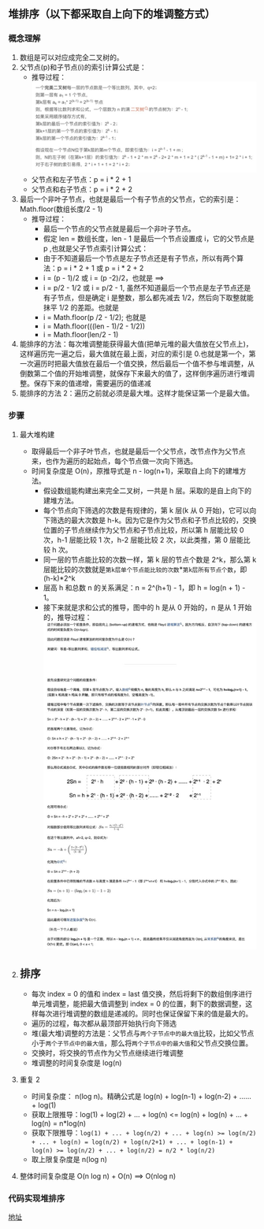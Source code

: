 ## 堆排序（以下都采取自上向下的堆调整方式）

### 概念理解

1. 数组是可以对应成完全二叉树的。
2. 父节点(p)和子节点(i)的索引计算公式是：
   - 推导过程：![父子节点公式](./%E5%AE%8C%E5%85%A8%E4%BA%8C%E5%8F%89%E6%A0%91_%E7%88%B6%E5%AD%90%E7%B4%A2%E5%BC%95%E6%8E%A8%E5%AF%BC.jpg)
   - 父节点和左子节点：p = i \* 2 + 1
   - 父节点和右子节点：p = i \* 2 + 2
3. 最后一个非叶子节点，也就是最后一个有子节点的父节点，它的索引是：Math.floor(数组长度/2 - 1)
   - 推导过程：
     - 最后一个节点的父节点就是最后一个非叶子节点。
     - 假定 len = 数组长度，len - 1 是最后一个节点设置成 i，它的父节点是 p ,也就是父子节点索引计算公式：
     - 由于不知道最后一个节点是左子节点还是有子节点，所以有两个算法：p = i \* 2 + 1 或 p = i \* 2 + 2
     - i = (p - 1)/2 或 i = (p -2)/2，也就是 ==>
     - i = p/2 - 1/2 或 i = p/2 - 1, 虽然不知道最后一个节点是左子节点还是有子节点，但是确定 i 是整数，那么都先减去 1/2，然后向下取整就能抹平 1/2 的差距。也就是
     - i = Math.floor(p /2 - 1/2); 也就是
     - i = Math.floor(((len - 1)/2 - 1/2))
     - i = Math.floor(len/2 - 1)
4. 能排序的方法：每次堆调整能获得最大值(把单元堆的最大值放在父节点上)，这样遍历完一遍之后，最大值就在最上面，对应的索引是 0.也就是第一个，第一次遍历时把最大值放在最后一个值交换，然后最后一个值不参与堆调整，从倒数第二个值的开始堆调整，就保存下来最大的值了，这样倒序遍历进行堆调整。保存下来的值递增，需要遍历的值递减
5. 能排序的方法 2：遍历之前就必须是最大堆。这样才能保证第一个是最大值。

### 步骤

1. 最大堆构建

   - 取得最后一个非子叶节点，也就是最后一个父节点，改节点作为父节点来，也作为遍历的起始点，每个节点做一次向下筛选。
   - 时间复杂度是 O(n)，原推导式是 n - log(n+1)，采取自上向下的建堆方法。
     - 假设数组能构建出来完全二叉树，一共是 h 层。采取的是自上向下的建堆方法。
     - 每个节点向下筛选的次数是有规律的，第 k 层(k 从 0 开始)，它可以向下筛选的最大次数是 h-k。因为它是作为父节点和子节点比较的，交换位置的子节点继续作为父节点和子节点比较，所以第 h 层能比较 0 次，h-1 层能比较 1 次，h-2 层能比较 2 次，以此类推，第 0 层能比较 h 次。
     - 同一层的节点能比较的次数一样，第 k 层的节点个数是 2^k，那么第 k 层能比较的次数就是`第k层单个节点能比较的次数`\*`第k层所有节点个数`，即(h-k)\*2^k
     - 层高 h 和总数 n 的关系满足：n = 2^(h+1) - 1，即 h = log(n + 1) - 1。
     - 接下来就是求和公式的推导，图中的 h 是从 0 开始的，n 是从 1 开始的，推导过程：![构建最大堆的时间复杂度](./%E6%9E%84%E5%BB%BA%E6%9C%80%E5%A4%A7%E5%A0%86%E7%9A%84%E6%97%B6%E9%97%B4%E5%A4%8D%E6%9D%82%E5%BA%A6.jpg)

2. ## 排序

   - 每次 index = 0 的值和 index = last 值交换，然后将剩下的数组倒序进行单元堆调整，能把最大值调整到 index = 0 的位置，剩下的数据调整，这样每次进行堆调整的数组是递减的。同时也保证保留下来的值是最大的。
   - 遍历的过程，每次都从最顶部开始执行向下筛选
   - 堆(最大堆)调整的方法是：父节点与`两个子节点中的最大值`比较，比如父节点小于`两个子节点中的最大值`，那么将`两个子节点中的最大值`和父节点交换位置。
   - 交换时，将交换的节点作为父节点继续进行堆调整
   - 堆调整的时间复杂度是 log(n)

3. 重复 2
   - 时间复杂度： n(log n)。精确公式是 log(n) + log(n-1) + log(n-2) + ...... + log(1)
   - 获取上限推导：log(1) + log(2) + ... + log(n) <= log(n) + log(n) + ... + log(n) = n\*log(n)
   - 获取下限推导：`log(1) + ... + log(n/2) + ... + log(n) >= log(n/2) + ... + log(n) = log(n/2) + log(n/2+1) + ... + log(n-1) + log(n) >= log(n/2) + ... + log(n/2) = n/2 * log(n/2)`
   - 取上限复杂度是 n(log n)
4. 整体时间复杂度是 O(n log n) + O(n) ==> O(nlog n)

### 代码实现堆排序

[地址](./index.ts)
